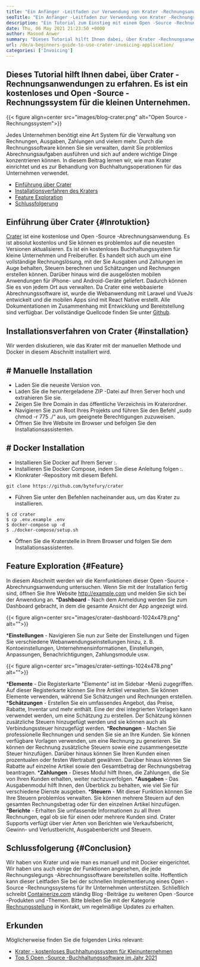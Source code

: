 ```yaml
---
title: "Ein Anfänger -Leitfaden zur Verwendung von Krater -Rechnungsanwendung" 
seoTitle: "Ein Anfänger -Leitfaden zur Verwendung von Krater -Rechnungsanwendung" 
description: "Ein Tutorial zum Einstieg mit einem Open -Source -Rechnungssystem. Diese Kraterrichtlinie hilft Ihnen, sich mit den Kernkonzepten und -funktionen vertraut zu machen." 
date: Thu, 06 May 2021 21:23:50 +0000
author: Masood Anwer
summary: "Dieses Tutorial hilft Ihnen dabei, über Krater -Rechnungsanwendungen zu erfahren. Es ist ein kostenloses und Open -Source -Rechnungssystem für die kleinen Unternehmen." 
url: /de/a-beginners-guide-to-use-crater-invoicing-application/
categories: ['Invoicing']
---
```


## Dieses Tutorial hilft Ihnen dabei, über Crater -Rechnungsanwendungen zu erfahren. Es ist ein kostenloses und Open -Source -Rechnungssystem für die kleinen Unternehmen.

{{< figure align=center src="images/blog-crater.png" alt="Open Source -Rechnungssystem">}}

Jedes Unternehmen benötigt eine Art System für die Verwaltung von Rechnungen, Ausgaben, Zahlungen und vielem mehr. Durch die Rechnungssoftware können Sie sie verwalten, damit Sie problemlos Abrechnungsaufgaben ausführen und sich auf andere wichtige Dinge konzentrieren können. In diesem Beitrag lernen wir, wie man Krater einrichtet und es zur Behandlung von Buchhaltungsoperationen für das Unternehmen verwendet.
  * [Einführung über Crater][1]
  * [Installationsverfahren des Kraters][2]
  * [Feature Exploration][3]
  * [Schlussfolgerung][4]

## Einführung über Crater   {#Inrotuktion}
[Crater][5] ist eine kostenlose und Open -Source -Abrechnungsanwendung. Es ist absolut kostenlos und Sie können es problemlos auf die neuesten Versionen aktualisieren. Es ist ein kostenloses Buchhaltungssystem für kleine Unternehmen und Freiberufler. Es handelt sich auch um eine vollständige Rechnungslösung, mit der Sie Ausgaben und Zahlungen im Auge behalten, Steuern berechnen und Schätzungen und Rechnungen erstellen können. Darüber hinaus wird die ausgelösten mobilen Anwendungen für iPhone- und Android-Geräte geliefert. Dadurch können Sie es von jedem Ort aus verwalten. Da Crater eine webbasierte Abrechnungssoftware ist, wurde die Webanwendung mit Laravel und VueJs entwickelt und die mobilen Apps sind mit React Native erstellt. Alle Dokumentationen im Zusammenhang mit Entwicklung und Bereitstellung sind verfügbar. Der vollständige Quellcode finden Sie unter [Github][6].

## Installationsverfahren von Crater   {#installation}
Wir werden diskutieren, wie das Krater mit der manuellen Methode und Docker in diesem Abschnitt installiert wird.

## # Manuelle Installation
  * Laden Sie die neueste Version von.
  * Laden Sie die heruntergeladene ZIP -Datei auf Ihren Server hoch und extrahieren Sie sie.
  * Zeigen Sie Ihre Domain in das öffentliche Verzeichnis im Kraterordner.
  * Navigieren Sie zum Root Ihres Projekts und führen Sie den Befehl „sudo chmod -r 775 ./“ aus, um geeignete Berechtigungen zuzuweisen.
  * Öffnen Sie Ihre Website im Browser und befolgen Sie den Installationsassistenten.

## # Docker Installation
  * Installieren Sie Docker auf Ihrem Server :.
  * Installieren Sie Docker Compose, indem Sie diese Anleitung folgen :.
  * Klonkrater -Repository mit diesem Befehl.
```
git clone https://github.com/bytefury/crater
```
  * Führen Sie unter den Befehlen nacheinander aus, um das Krater zu installieren.
```
$ cd crater
$ cp .env.example .env
$ docker-compose up -d
$ ./docker-compose/setup.sh
```
  * Öffnen Sie die Kraterstelle in Ihrem Browser und folgen Sie dem Installationsassistenten.

## Feature Exploration   {#Feature}
In diesem Abschnitt werden wir die Kernfunktionen dieser Open -Source -Abrechnungsanwendung untersuchen. Wenn Sie mit der Installation fertig sind, öffnen Sie Ihre Website http://example.com und melden Sie sich bei der Anwendung an.
  ***Dashboard**  - Nach dem Anmeldung werden Sie zum Dashboard gebracht, in dem die gesamte Ansicht der App angezeigt wird.

{{< figure align=center src="images/crater-dashboard-1024x479.png" alt="">}}

  ***Einstellungen**  - Navigieren Sie nun zur Seite der Einstellungen und fügen Sie verschiedene Webanwendungseinstellungen hinzu, z. B. Kontoeinstellungen, Unternehmensinformationen, Einstellungen, Anpassungen, Benachrichtigungen, Zahlungsmodule usw.

{{< figure align=center src="images/crater-settings-1024x478.png" alt="">}}

  ***Elemente**  - Die Registerkarte "Elemente" ist im Sidebar -Menü zugegriffen. Auf dieser Registerkarte können Sie Ihre Artikel verwalten. Sie können Elemente verwenden, während Sie Schätzungen und Rechnungen erstellen.
  ***Schätzungen**  - Erstellen Sie ein umfassendes Angebot, das Preise, Rabatte, Inventar und mehr enthält. Eine der drei integrierten Vorlagen kann verwendet werden, um eine Schätzung zu erstellen. Der Schätzung können zusätzliche Steuern hinzugefügt werden und sie können auch als Verbindungssteuer hinzugefügt werden.
  ***Rechnungen**  - Machen Sie professionelle Rechnungen und senden Sie sie an Ihre Kunden. Sie können verfügbare Vorlagen verwenden, um eine Rechnung zu generieren. Sie können der Rechnung zusätzliche Steuern sowie eine zusammengesetzte Steuer hinzufügen. Darüber hinaus können Sie Ihren Kunden einen prozentualen oder festen Wertrabatt gewähren. Darüber hinaus können Sie Rabatte auf einzelne Artikel sowie den Gesamtbetrag der Rechnungsbetrag beantragen.
  ***Zahlungen**  - Dieses Modul hilft Ihnen, die Zahlungen, die Sie von Ihren Kunden erhalten, weiter nachzuverfolgen.
  ***Ausgaben**  - Das Ausgabenmodul hilft Ihnen, den Überblick zu behalten, wie viel Sie für verschiedene Dienste ausgeben.
  ***Steuern**  - Mit dieser Funktion können Sie Ihre Steuern problemlos verwalten. Sie können mehrere Steuern auf den gesamten Rechnungsbetrag oder für den einzelnen Artikel hinzufügen.
  ***Berichte**  - Erhalten Sie umfassende Informationen zu all Ihren Rechnungen, egal ob sie für einen oder mehrere Kunden sind. Crater Supports verfügt über vier Arten von Berichten wie Verkaufsbericht, Gewinn- und Verlustbericht, Ausgabenbericht und Steuern.

## Schlussfolgerung   {#Conclusion}
Wir haben von Krater und wie man es manuell und mit Docker eingerichtet. Wir haben uns auch einige der Funktionen angesehen, die jede Rechnungslegungs -Abrechnungssoftware bereitstellen sollte. Hoffentlich kann dieser Leitfaden Sie bei der schnellen Implementierung eines Open -Source -Rechnungssystems für Ihr Unternehmen unterstützen.
Schließlich schreibt [Containerize.com][7] ständig Blog -Beiträge zu weiteren Open -Source -Produkten und -Themen. Bitte bleiben Sie mit der Kategorie [Rechnungsstellung][8] in Kontakt, um regelmäßige Updates zu erhalten.

## Erkunden
Möglicherweise finden Sie die folgenden Links relevant:
  * [Krater - kostenloses Buchhaltungssystem für Kleinunternehmen][5]
  * [Top 5 Open -Source -Buchhaltungssoftware im Jahr 2021][9]

  
[1]: #Introduction
[2]: #Installation
[3]: #Feature
[4]: #Conclusion
[5]: https://products.containerize.com/invoicing/crater/
[6]: https://github.com/bytefury/crater
[7]: https://containerize.com
[8]: https://blog.containerize.com/category/invoicing/
[9]: https://blog.containerize.com/invoicing/top-5-open-source-accounting-software-in-the-year-2021/
